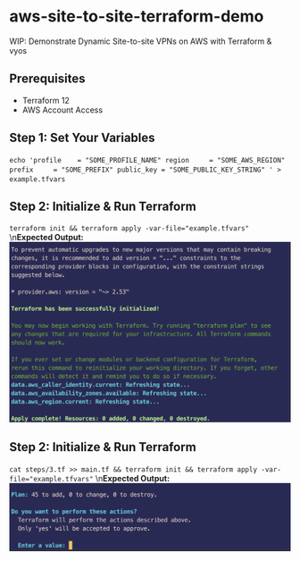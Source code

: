 # aws-site-to-site-terraform-demo
WIP: Demonstrate Dynamic Site-to-site VPNs on AWS with Terraform &amp; vyos
## Prerequisites
- Terraform 12
- AWS Account Access

## Step 1: Set Your Variables
`echo 'profile    = "SOME_PROFILE_NAME"
region     = "SOME_AWS_REGION"
prefix     = "SOME_PREFIX"
public_key = "SOME_PUBLIC_KEY_STRING"
' > example.tfvars`

## Step 2: Initialize & Run Terraform
`terraform init && terraform apply -var-file="example.tfvars"`
\n**Expected Output:** ![Step 2](/images/step2.png)

## Step 2: Initialize & Run Terraform
`cat steps/3.tf >> main.tf && terraform init && terraform apply -var-file="example.tfvars"`
\n**Expected Output:** ![Step 3](/images/step3.png)
